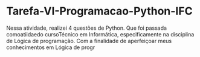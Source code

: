 # Tarefa-VI-Programacao-Python-IFC
Nessa atividade, realizei 4 questões de Python. Que foi passada comoatiidaedo cursoTécnico em Informática, especificamente na disciplina de Lógica de programação. Com a finalidade de aperfeiçoar meus conhecimentos em Lógica de progr
